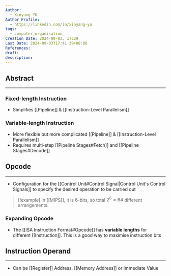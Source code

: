 ```yaml
---
Author:
  - Xinyang YU
Author Profile:
  - https://linkedin.com/in/xinyang-yu
tags:
  - computer_organisation
Creation Date: 2024-09-03, 17:29
Last Date: 2024-09-03T17:41:39+08:00
References: 
draft: 
description: 
---
```

## Abstract
---

### Fixed-length Instruction
- Simplifies [[Pipeline]] & [[Instruction-Level Parallelism]]

### Variable-length Instruction
- More flexible but more complicated [[Pipeline]] & [[Instruction-Level Parallelism]]
- Requires multi-step [[Pipeline Stages#Fetch]] and [[Pipeline Stages#Decode]]


## Opcode
---
- Configuration for the [[Control Unit#Control Signal|Control Unit's Control Signals]] to specify the desired operation to be carried out

>[!example]
> In [[MIPS]], it is 6-bits, so total $2^{6} = 64$ different arrangements.

### Expanding Opcode 
- The [[ISA Instruction Format#Opcode]] has **variable lengths** for different [[Instruction]]. This is a good way to maximise instruction bits

## Instruction Operand
---
- Can be [[Register]] Address, [[Memory Address]] or Immediate Value


